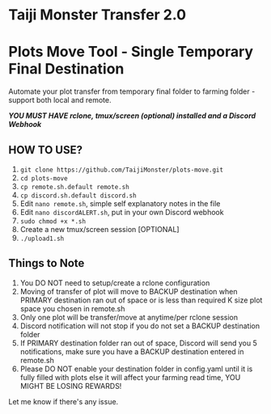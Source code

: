 # Taiji Monster Transfer 2.0
# Plots Move Tool - Single Temporary Final Destination
Automate your plot transfer from temporary final folder to farming folder - support both local and remote.

***YOU MUST HAVE rclone, tmux/screen (optional) installed and a Discord Webhook***

## HOW TO USE?
1) `git clone https://github.com/TaijiMonster/plots-move.git`
2) `cd plots-move`
3) `cp remote.sh.default remote.sh`
4) `cp discord.sh.default discord.sh`
5) Edit `nano remote.sh`, simple self explanatory notes in the file
6) Edit `nano discordALERT.sh`, put in your own Discord webhook
7) `sudo chmod +x *.sh`
8) Create a new tmux/screen session [OPTIONAL]
9) `./upload1.sh`

## Things to Note
1) You DO NOT need to setup/create a rclone configuration
2) Moving of transfer of plot will move to BACKUP destination when PRIMARY destination ran out of space or is less than required K size plot space you chosen in remote.sh
3) Only one plot will be transfer/move at anytime/per rclone session
4) Discord notification will not stop if you do not set a BACKUP destination folder
5) If PRIMARY destination folder ran out of space, Discord will send you 5 notifications, make sure you have a BACKUP destination entered in remote.sh
6) Please DO NOT enable your destination folder in config.yaml until it is fully filled with plots else it will affect your farming read time, YOU MIGHT BE LOSING REWARDS!

Let me know if there's any issue.
